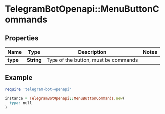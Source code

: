 # TelegramBotOpenapi::MenuButtonCommands

## Properties

| Name | Type | Description | Notes |
| ---- | ---- | ----------- | ----- |
| **type** | **String** | Type of the button, must be commands |  |

## Example

```ruby
require 'telegram-bot-openapi'

instance = TelegramBotOpenapi::MenuButtonCommands.new(
  type: null
)
```

